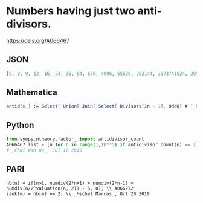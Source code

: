 # Numbers having just two anti\-divisors\.
https://oeis.org/A066467
## JSON
```JSON
[5, 8, 9, 12, 16, 24, 36, 64, 576, 4096, 65536, 262144, 1073741824, 39582418599936, 1152921504606846976, 41505174165846491136, 85070591730234615865843651857942052864, 14809541015890854379394722643016154544844622790702218770137481216]
```
## Mathematica
```Mathematica
antid[n_] := Select[ Union[ Join[ Select[ Divisors[2n - 1], OddQ[ # ] && # != 1 & ], Select[ Divisors[2n + 1], OddQ[ # ] && # != 1 & ], 2n/Select[ Divisors[ 2*n], OddQ[ # ] && # != 1 &]]] }, # < n & ]]; Select[ Range[10^5], Length[ antid[ # ]] == 2 & ]
```
## Python
```Python
from sympy.ntheory.factor_ import antidivisor_count
A066467_list = [n for n in range(1,10**5) if antidivisor_count(n) == 2]
# _Chai Wah Wu_, Jul 17 2015
```
## PARI
```PARI
nb(n) = if(n>1, numdiv(2*n+1) + numdiv(2*n-1) + numdiv(n/2^valuation(n, 2)) - 5, 0); \\ A066272
isok(m) = nb(m) == 2; \\ _Michel Marcus_, Oct 28 2019
```
